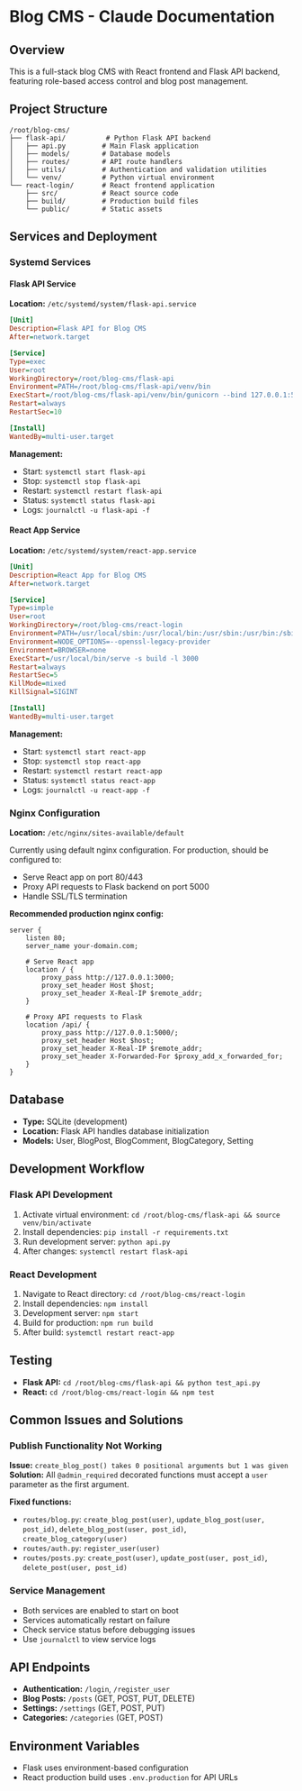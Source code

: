 # Blog CMS - Claude Documentation

## Overview
This is a full-stack blog CMS with React frontend and Flask API backend, featuring role-based access control and blog post management.

## Project Structure
```
/root/blog-cms/
├── flask-api/          # Python Flask API backend
│   ├── api.py         # Main Flask application
│   ├── models/        # Database models
│   ├── routes/        # API route handlers
│   ├── utils/         # Authentication and validation utilities
│   └── venv/          # Python virtual environment
└── react-login/       # React frontend application
    ├── src/           # React source code
    ├── build/         # Production build files
    └── public/        # Static assets
```

## Services and Deployment

### Systemd Services

#### Flask API Service
**Location:** `/etc/systemd/system/flask-api.service`
```ini
[Unit]
Description=Flask API for Blog CMS
After=network.target

[Service]
Type=exec
User=root
WorkingDirectory=/root/blog-cms/flask-api
Environment=PATH=/root/blog-cms/flask-api/venv/bin
ExecStart=/root/blog-cms/flask-api/venv/bin/gunicorn --bind 127.0.0.1:5000 --workers 3 api:app
Restart=always
RestartSec=10

[Install]
WantedBy=multi-user.target
```

**Management:**
- Start: `systemctl start flask-api`
- Stop: `systemctl stop flask-api`
- Restart: `systemctl restart flask-api`
- Status: `systemctl status flask-api`
- Logs: `journalctl -u flask-api -f`

#### React App Service
**Location:** `/etc/systemd/system/react-app.service`
```ini
[Unit]
Description=React App for Blog CMS
After=network.target

[Service]
Type=simple
User=root
WorkingDirectory=/root/blog-cms/react-login
Environment=PATH=/usr/local/sbin:/usr/local/bin:/usr/sbin:/usr/bin:/sbin:/bin
Environment=NODE_OPTIONS=--openssl-legacy-provider
Environment=BROWSER=none
ExecStart=/usr/local/bin/serve -s build -l 3000
Restart=always
RestartSec=5
KillMode=mixed
KillSignal=SIGINT

[Install]
WantedBy=multi-user.target
```

**Management:**
- Start: `systemctl start react-app`
- Stop: `systemctl stop react-app`
- Restart: `systemctl restart react-app`
- Status: `systemctl status react-app`
- Logs: `journalctl -u react-app -f`

### Nginx Configuration
**Location:** `/etc/nginx/sites-available/default`

Currently using default nginx configuration. For production, should be configured to:
- Serve React app on port 80/443
- Proxy API requests to Flask backend on port 5000
- Handle SSL/TLS termination

**Recommended production nginx config:**
```nginx
server {
    listen 80;
    server_name your-domain.com;
    
    # Serve React app
    location / {
        proxy_pass http://127.0.0.1:3000;
        proxy_set_header Host $host;
        proxy_set_header X-Real-IP $remote_addr;
    }
    
    # Proxy API requests to Flask
    location /api/ {
        proxy_pass http://127.0.0.1:5000/;
        proxy_set_header Host $host;
        proxy_set_header X-Real-IP $remote_addr;
        proxy_set_header X-Forwarded-For $proxy_add_x_forwarded_for;
    }
}
```

## Database
- **Type:** SQLite (development)
- **Location:** Flask API handles database initialization
- **Models:** User, BlogPost, BlogComment, BlogCategory, Setting

## Development Workflow

### Flask API Development
1. Activate virtual environment: `cd /root/blog-cms/flask-api && source venv/bin/activate`
2. Install dependencies: `pip install -r requirements.txt`
3. Run development server: `python api.py`
4. After changes: `systemctl restart flask-api`

### React Development
1. Navigate to React directory: `cd /root/blog-cms/react-login`
2. Install dependencies: `npm install`
3. Development server: `npm start`
4. Build for production: `npm run build`
5. After build: `systemctl restart react-app`

## Testing
- **Flask API:** `cd /root/blog-cms/flask-api && python test_api.py`
- **React:** `cd /root/blog-cms/react-login && npm test`

## Common Issues and Solutions

### Publish Functionality Not Working
**Issue:** `create_blog_post() takes 0 positional arguments but 1 was given`
**Solution:** All `@admin_required` decorated functions must accept a `user` parameter as the first argument.

**Fixed functions:**
- `routes/blog.py`: `create_blog_post(user)`, `update_blog_post(user, post_id)`, `delete_blog_post(user, post_id)`, `create_blog_category(user)`
- `routes/auth.py`: `register_user(user)`
- `routes/posts.py`: `create_post(user)`, `update_post(user, post_id)`, `delete_post(user, post_id)`

### Service Management
- Both services are enabled to start on boot
- Services automatically restart on failure
- Check service status before debugging issues
- Use `journalctl` to view service logs

## API Endpoints
- **Authentication:** `/login`, `/register_user`
- **Blog Posts:** `/posts` (GET, POST, PUT, DELETE)
- **Settings:** `/settings` (GET, POST, PUT)
- **Categories:** `/categories` (GET, POST)

## Environment Variables
- Flask uses environment-based configuration
- React production build uses `.env.production` for API URLs
